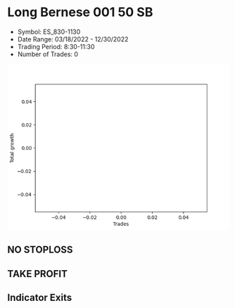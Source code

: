 # Long Bernese 001 50 SB 
- Symbol: ES_830-1130
- Date Range: 03/18/2022 - 12/30/2022
- Trading Period: 8:30-11:30
- Number of Trades: 0

![Plot](LongBernese00150SBES_830-1130.png)
## NO STOPLOSS














## TAKE PROFIT











## Indicator Exits

